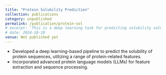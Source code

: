 ```yaml
---
title: "Protein Solubility Prediction"
collection: publications
category: unpublished
permalink: /publication/protein-sol
# excerpt: 'This is a deep learning task for predicting solubility value of proteins<br>Supervisor: <a href="https://scholar.google.com/citations?user=MtBs-kMAAAAJ&hl=en">Dr. Yang Zhang</a>'
# date: 2024-10-10
venue: Not published yet
---
```


- Developed a deep learning-based pipeline to predict the solubility of protein sequences, utilizing a range of protein-related features.
- Incorporated advanced protein language models (LLMs) for feature extraction and sequence processing.
